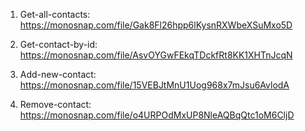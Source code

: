 1. Get-all-contacts:
https://monosnap.com/file/Gak8Fl26hpp6lKysnRXWbeXSuMxo5D

2. Get-contact-by-id:
https://monosnap.com/file/AsvOYGwFEkqTDckfRt8KK1XHTnJcqN

3. Add-new-contact:
https://monosnap.com/file/15VEBJtMnU1Uog968x7mJsu6AvlodA

4. Remove-contact:
https://monosnap.com/file/o4URPOdMxUP8NleAQBqQtc1oM6CljD